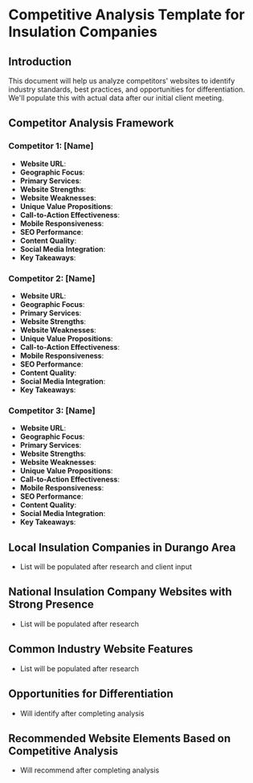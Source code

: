 # Competitive Analysis Template for Insulation Companies

## Introduction
This document will help us analyze competitors' websites to identify industry standards, best practices, and opportunities for differentiation. We'll populate this with actual data after our initial client meeting.

## Competitor Analysis Framework

### Competitor 1: [Name]
- **Website URL**: 
- **Geographic Focus**:
- **Primary Services**:
- **Website Strengths**:
- **Website Weaknesses**:
- **Unique Value Propositions**:
- **Call-to-Action Effectiveness**:
- **Mobile Responsiveness**:
- **SEO Performance**:
- **Content Quality**:
- **Social Media Integration**:
- **Key Takeaways**:

### Competitor 2: [Name]
- **Website URL**: 
- **Geographic Focus**:
- **Primary Services**:
- **Website Strengths**:
- **Website Weaknesses**:
- **Unique Value Propositions**:
- **Call-to-Action Effectiveness**:
- **Mobile Responsiveness**:
- **SEO Performance**:
- **Content Quality**:
- **Social Media Integration**:
- **Key Takeaways**:

### Competitor 3: [Name]
- **Website URL**: 
- **Geographic Focus**:
- **Primary Services**:
- **Website Strengths**:
- **Website Weaknesses**:
- **Unique Value Propositions**:
- **Call-to-Action Effectiveness**:
- **Mobile Responsiveness**:
- **SEO Performance**:
- **Content Quality**:
- **Social Media Integration**:
- **Key Takeaways**:

## Local Insulation Companies in Durango Area
- List will be populated after research and client input

## National Insulation Company Websites with Strong Presence
- List will be populated after research

## Common Industry Website Features
- List will be populated after research

## Opportunities for Differentiation
- Will identify after completing analysis

## Recommended Website Elements Based on Competitive Analysis
- Will recommend after completing analysis

